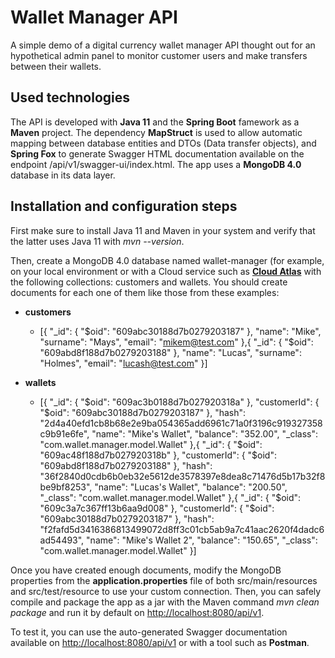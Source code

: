 # Wallet Manager API

A simple demo of a digital currency wallet manager API thought out for an hypothetical admin panel to monitor customer users and make transfers between their wallets.

## Used technologies

The API is developed with **Java 11** and the **Spring Boot** famework as a **Maven** project. The dependency **MapStruct** is used to allow automatic mapping between database entities and DTOs (Data transfer objects), and **Spring Fox** to generate Swagger HTML documentation available on the endpoint /api/v1/swagger-ui/index.html. The app uses a **MongoDB 4.0** database in its data layer.

## Installation and configuration steps

First make sure to install Java 11 and Maven in your system and verify that the latter uses Java 11 with *mvn --version*.

Then, create a MongoDB 4.0 database named wallet-manager (for example, on your local environment or with a Cloud service such as [**Cloud Atlas**](https://www.mongodb.com/cloud) with the following collections: customers and wallets. You should create documents for each one of them like those from these examples:

* **customers**
  * [{
  "_id": {
    "$oid": "609abc30188d7b0279203187"
  },
  "name": "Mike",
  "surname": "Mays",
  "email": "mikem@test.com"
},{
  "_id": {
    "$oid": "609abd8f188d7b0279203188"
  },
  "name": "Lucas",
  "surname": "Holmes",
  "email": "lucash@test.com"
}]

* **wallets**
  * [{
  "_id": {
    "$oid": "609ac3b0188d7b027920318a"
  },
  "customerId": {
    "$oid": "609abc30188d7b0279203187"
  },
  "hash": "2d4a40efd1cb8b68e2e9ba054365add6961c71a0f3196c919327358c9b91e6fe",
  "name": "Mike's Wallet",
  "balance": "352.00",
  "_class": "com.wallet.manager.model.Wallet"
},{
  "_id": {
    "$oid": "609ac48f188d7b027920318b"
  },
  "customerId": {
    "$oid": "609abd8f188d7b0279203188"
  },
  "hash": "36f2840d0cdb6b0eb32e5612de3578397e8dea8c71476d5b17b32f8be9bf8253",
  "name": "Lucas's Wallet",
  "balance": "200.50",
  "_class": "com.wallet.manager.model.Wallet"
},{
  "_id": {
    "$oid": "609c3a7c367ff13b6aa9d008"
  },
  "customerId": {
    "$oid": "609abc30188d7b0279203187"
  },
  "hash": "f2fafd5d3416386813499072d8ff3c01cb5ab9a7c41aac2620f4dadc6ad54493",
  "name": "Mike's Wallet 2",
  "balance": "150.65",
  "_class": "com.wallet.manager.model.Wallet"
}]


Once you have created enough documents, modify the MongoDB properties from the **application.properties** file of both src/main/resources and src/test/resource to use your custom connection. Then, you can safely compile and package the app as a jar with the Maven command *mvn clean package* and run it by default on [http://localhost:8080/api/v1](http://localhost:8080/api/v1). 

To test it, you can use the auto-generated Swagger documentation available on [http://localhost:8080/api/v1](http://localhost:8080/api/v1/swagger-ui/index.html) or with a tool such as **Postman**.


